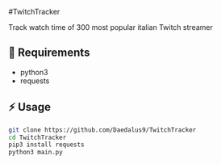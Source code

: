 #TwitchTracker

Track watch time of 300 most popular italian Twitch streamer

## :notebook: Requirements

- python3
- requests

## :zap: Usage
```bash
git clone https://github.com/Daedalus9/TwitchTracker
cd TwitchTracker
pip3 install requests
python3 main.py
```
